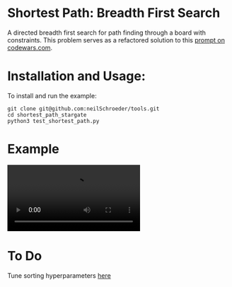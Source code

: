 # Shortest Path: Breadth First Search

A directed breadth first search for path finding through a board with constraints.
This problem serves as a refactored solution to this [prompt on codewars.com](https://www.codewars.com/kata/59669eba1b229e32a300001a/train/python).

# Installation and Usage:

To install and run the example:
```
git clone git@github.com:neilSchroeder/tools.git
cd shortest_path_stargate
python3 test_shortest_path.py
```

# Example

![video](https://github.com/neilSchroeder/tools/shortest_path_stargate/example/bfs_example.mp4)

# To Do

Tune sorting hyperparameters [here](https://github.com/neilSchroeder/tools/blob/4ff8fbcd37695959baed98c1716c08108d18e7d6/shortest_path_stargate/graph_bfs_class.py#L62)
